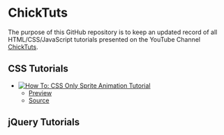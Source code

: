 # ChickTuts

The purpose of this GitHub repository is to keep an updated record of all HTML/CSS/JavaScript tutorials presented on the YouTube Channel [ChickTuts](http://youtube.com/c/ChickTutsX).

## CSS Tutorials

 * [![How To: CSS Only Sprite Animation Tutorial](https://img.youtube.com/vi/wrnQiOY6khQ/0.jpg)](https://youtu.be/wrnQiOY6khQ)
   * [Preview](https://stephino.github.io/wrnQiOY6khQ/index.html)
   * [Source](https://stephino.github.io/wrnQiOY6khQ/index.html)

## jQuery Tutorials